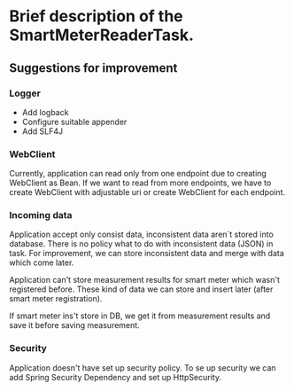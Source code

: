 # Brief description of the SmartMeterReaderTask.

## Suggestions for improvement
### Logger
- Add logback
- Configure suitable appender
- Add SLF4J

### WebClient
Currently, application can read only from one endpoint due to creating 
WebClient as Bean. If we want to read from more endpoints, we have to create
WebClient with adjustable uri or create WebClient for each endpoint.

### Incoming data
Application accept only consist data, inconsistent data aren´t 
stored into database. There is no policy what to do with inconsistent data (JSON) in task.
For improvement, we can store inconsistent data and merge with data which come later.

Application can't store measurement results for smart meter which wasn't registered before.
These kind of data we can store and insert later (after smart meter registration).

If smart meter ins't store in DB, we get it from measurement results and save it before saving measurement.

### Security
Application doesn't have set up security policy. 
To se up security we can add Spring Security Dependency and set up HttpSecurity.
